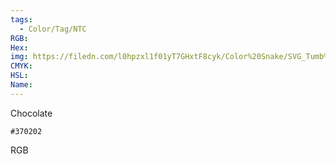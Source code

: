 ```yaml
---
tags:
  - Color/Tag/NTC
RGB:
Hex:
img: https://filedn.com/l0hpzxl1f01yT7GHxtF8cyk/Color%20Snake/SVG_Tumb%20Mass%20No%20Name/370202.svg
CMYK:
HSL:
Name:
---
```

Chocolate
```palette
#370202
```
RGB
